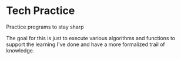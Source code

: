 # Tech Practice
 Practice programs to stay sharp

The goal for this is just to execute various algorithms and functions to support the learning I've done and have a more formalized trail of knowledge.